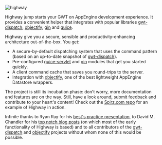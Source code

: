 ![highway](http://home.apptao.net/hwy-64.png)

Highway jump starts your GWT on AppEngine development experience. It provides a convenient helper that integrates with popular libraries [gwt-dispatch](http://code.google.com/p/gwt-dispatch/), [objectify](http://code.google.com/p/objectify-appengine/), [gin](http://code.google.com/p/google-gin/) and [guice](http://code.google.com/p/google-guice/).

Highway give you a secure, sensible and productivity-enhancing architecture out-of-the-box. You get:

- A secure-by-default dispatching system that uses the command pattern (based on an up-to-date snapshot of [gwt-dispatch](http://code.google.com/p/gwt-dispatch/)).
- Pre-configured [guice-servlet](http://code.google.com/p/google-guice/wiki/Servlets) and [gin](http://code.google.com/p/google-gin/) modules that get you started quickly.
- A client command cache that saves you round-trips to the server.
- Integration with [objectify](http://code.google.com/p/objectify-appengine/), one of the best lightweight AppEngine Datastore wrappers.

The project is still its incubation phase: don't worry, more documentation and features are on the way. Still, have a look around, submit feedback and contribute to your heart's content! Check out the [Spirz.com repo](http://github.com/taoneill/spirz) for an example of Highway in action.

Infinite thanks to Ryan Ray for his [best's practice presentation](http://code.google.com/events/io/2009/sessions/GoogleWebToolkitBestPractices.html), to David M. Chandler for his [top notch blog posts](http://turbomanage.wordpress.com/) (on which most of the early functionality of Highway is based) and to all contributors of the [gwt-dispatch](http://code.google.com/p/gwt-dispatch/) and [objectify](http://code.google.com/p/objectify-appengine/) projects without whom none of this would be possible.



